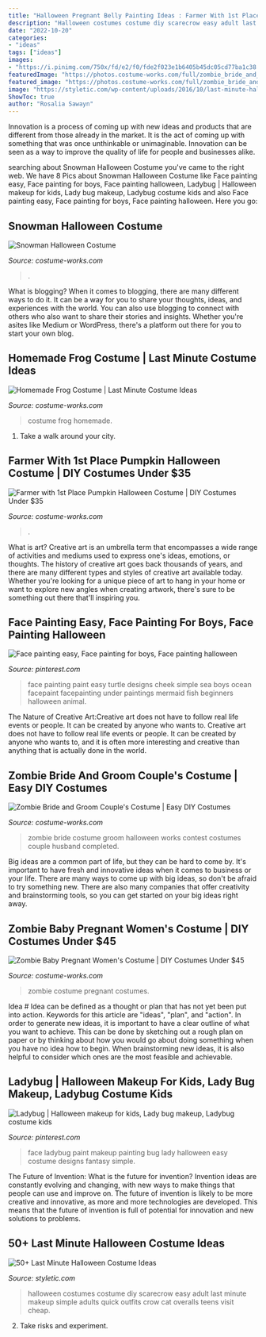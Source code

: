 ```yaml
---
title: "Halloween Pregnant Belly Painting Ideas : Farmer With 1st Place Pumpkin Halloween Costume"
description: "Halloween costumes costume diy scarecrow easy adult last minute makeup simple adults quick outfits crow cat overalls teens visit cheap"
date: "2022-10-20"
categories:
- "ideas"
tags: ["ideas"]
images:
- "https://i.pinimg.com/750x/fd/e2/f0/fde2f023e1b6405b45dc05cd77ba1c38.jpg"
featuredImage: "https://photos.costume-works.com/full/zombie_bride_and_groom15.jpg"
featured_image: "https://photos.costume-works.com/full/zombie_bride_and_groom15.jpg"
image: "https://styletic.com/wp-content/uploads/2016/10/last-minute-halloween-costumes/10-last-minute-halloween-costume-ideas-8.jpg"
ShowToc: true
author: "Rosalia Sawayn"
---
```



Innovation is a process of coming up with new ideas and products that are different from those already in the market. It is the act of coming up with something that was once unthinkable or unimaginable. Innovation can be seen as a way to improve the quality of life for people and businesses alike.

	

		
searching about Snowman Halloween Costume you've came to the right web. We have 8 Pics about Snowman Halloween Costume like Face painting easy, Face painting for boys, Face painting halloween, Ladybug | Halloween makeup for kids, Lady bug makeup, Ladybug costume kids and also Face painting easy, Face painting for boys, Face painting halloween. Here you go:
		
    
## Snowman Halloween Costume

<img loading=lazy src="https://photos.costume-works.com/full/halloween-snowman-costume.jpg" onerror="this.onerror=null;this.src='https://tse2.mm.bing.net/th?id=OIP.2j6GSm_CCMzm121mdBpRRAHaLE&amp;pid=15.1';" alt="Snowman Halloween Costume">

_Source: costume-works.com_

>. 

	

What is blogging?
When it comes to blogging, there are many different ways to do it. It can be a way for you to share your thoughts, ideas, and experiences with the world. You can also use blogging to connect with others who also want to share their stories and insights. Whether you're asites like Medium or WordPress, there's a platform out there for you to start your own blog.

    
## Homemade Frog Costume | Last Minute Costume Ideas

<img loading=lazy src="https://photos.costume-works.com/full/frog.jpg" onerror="this.onerror=null;this.src='https://tse4.mm.bing.net/th?id=OIP.yaB5Gd_0_n-z_cA-UmsxMAHaK6&amp;pid=15.1';" alt="Homemade Frog Costume | Last Minute Costume Ideas">

_Source: costume-works.com_

>costume frog homemade. 

	

1) Take a walk around your city.

    
## Farmer With 1st Place Pumpkin Halloween Costume | DIY Costumes Under $35

<img loading=lazy src="https://photos.costume-works.com/full/farmer_with_1st_place_pumpkin.jpg" onerror="this.onerror=null;this.src='https://tse2.mm.bing.net/th?id=OIP.Cx45GtcrnUjpoG2HNXnA-wHaMr&amp;pid=15.1';" alt="Farmer with 1st Place Pumpkin Halloween Costume | DIY Costumes Under $35">

_Source: costume-works.com_

>. 

	

What is art?
Creative art is an umbrella term that encompasses a wide range of activities and mediums used to express one's ideas, emotions, or thoughts. The history of creative art goes back thousands of years, and there are many different types and styles of creative art available today. Whether you're looking for a unique piece of art to hang in your home or want to explore new angles when creating artwork, there's sure to be something out there that'll inspiring you.

    
## Face Painting Easy, Face Painting For Boys, Face Painting Halloween

<img loading=lazy src="https://i.pinimg.com/750x/fd/e2/f0/fde2f023e1b6405b45dc05cd77ba1c38.jpg" onerror="this.onerror=null;this.src='https://tse4.mm.bing.net/th?id=OIP.IU5n6GJ2uDk1R8PO9mtEBgHaJ9&amp;pid=15.1';" alt="Face painting easy, Face painting for boys, Face painting halloween">

_Source: pinterest.com_

>face painting paint easy turtle designs cheek simple sea boys ocean facepaint facepainting under paintings mermaid fish beginners halloween animal. 

	

The Nature of Creative Art:Creative art does not have to follow real life events or people. It can be created by anyone who wants to.
Creative art does not have to follow real life events or people. It can be created by anyone who wants to, and it is often more interesting and creative than anything that is actually done in the world.

    
## Zombie Bride And Groom Couple&#039;s Costume | Easy DIY Costumes

<img loading=lazy src="https://photos.costume-works.com/full/zombie_bride_and_groom15.jpg" onerror="this.onerror=null;this.src='https://tse1.mm.bing.net/th?id=OIP.ddSaniMNc5Qcx-PRsUV_JgHaJ3&amp;pid=15.1';" alt="Zombie Bride and Groom Couple&#039;s Costume | Easy DIY Costumes">

_Source: costume-works.com_

>zombie bride costume groom halloween works contest costumes couple husband completed. 

	

Big ideas are a common part of life, but they can be hard to come by. It's important to have fresh and innovative ideas when it comes to business or your life. There are many ways to come up with big ideas, so don't be afraid to try something new. There are also many companies that offer creativity and brainstorming tools, so you can get started on your big ideas right away.

    
## Zombie Baby Pregnant Women&#039;s Costume | DIY Costumes Under $45

<img loading=lazy src="https://photos.costume-works.com/full/zombie_baby24.jpg" onerror="this.onerror=null;this.src='https://tse1.mm.bing.net/th?id=OIP.Mppj6Tg67iUBErJkJ2b7lwHaJ3&amp;pid=15.1';" alt="Zombie Baby Pregnant Women&#039;s Costume | DIY Costumes Under $45">

_Source: costume-works.com_

>zombie costume pregnant costumes. 

	

Idea #
Idea can be defined as a thought or plan that has not yet been put into action. Keywords for this article are "ideas", "plan", and "action". In order to generate new ideas, it is important to have a clear outline of what you want to achieve. This can be done by sketching out a rough plan on paper or by thinking about how you would go about doing something when you have no idea how to begin. When brainstorming new ideas, it is also helpful to consider which ones are the most feasible and achievable.

    
## Ladybug | Halloween Makeup For Kids, Lady Bug Makeup, Ladybug Costume Kids

<img loading=lazy src="https://i.pinimg.com/736x/d9/a7/02/d9a702a28cbd2064b39bfb1e98b7abba.jpg" onerror="this.onerror=null;this.src='https://tse1.mm.bing.net/th?id=OIP.or-zelXiERRMnH4dr5AeVAHaJ3&amp;pid=15.1';" alt="Ladybug | Halloween makeup for kids, Lady bug makeup, Ladybug costume kids">

_Source: pinterest.com_

>face ladybug paint makeup painting bug lady halloween easy costume designs fantasy simple. 

	

The Future of Invention: What is the future for invention?
Invention ideas are constantly evolving and changing, with new ways to make things that people can use and improve on. The future of invention is likely to be more creative and innovative, as more and more technologies are developed. This means that the future of invention is full of potential for innovation and new solutions to problems.

    
## 50+ Last Minute Halloween Costume Ideas

<img loading=lazy src="https://styletic.com/wp-content/uploads/2016/10/last-minute-halloween-costumes/10-last-minute-halloween-costume-ideas-8.jpg" onerror="this.onerror=null;this.src='https://tse4.mm.bing.net/th?id=OIP.g7AIZXGUVxEIL9ky5cn2EgHaJ3&amp;pid=15.1';" alt="50+ Last Minute Halloween Costume Ideas">

_Source: styletic.com_

>halloween costumes costume diy scarecrow easy adult last minute makeup simple adults quick outfits crow cat overalls teens visit cheap. 

	

2. Take risks and experiment.

